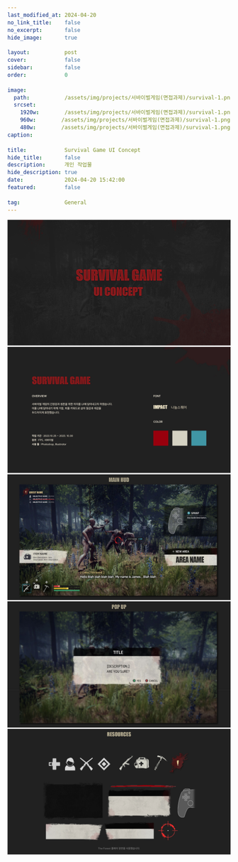 ```yaml
---
last_modified_at: 2024-04-20
no_link_title:    false 
no_excerpt:       false 
hide_image:       true

layout:           post
cover:            false
sidebar:          false
order:            0

image:
  path:           /assets/img/projects/서바이벌게임(면접과제)/survival-1.png
  srcset:
    1920w:        /assets/img/projects/서바이벌게임(면접과제)/survival-1.png
    960w:        /assets/img/projects/서바이벌게임(면접과제)/survival-1.png
    480w:        /assets/img/projects/서바이벌게임(면접과제)/survival-1.png
caption:          

title:            Survival Game UI Concept
hide_title:       false
description:      개인 작업물
hide_description: true
date:             2024-04-20 15:42:00
featured:         false

tag:              General
---
```



![Image](/assets/img/projects/서바이벌게임(면접과제)/survival-1.png)
![Image](/assets/img/projects/서바이벌게임(면접과제)/survival-2.png)
![Image](/assets/img/projects/서바이벌게임(면접과제)/survival-3.jpg)
![Image](/assets/img/projects/서바이벌게임(면접과제)/survival-4.jpg)
![Image](/assets/img/projects/서바이벌게임(면접과제)/survival-5.png)